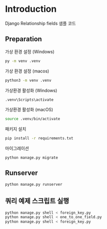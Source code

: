 # Introduction

Django Relationship fields 샘플 코드

## Preparation

가상 환경 설정 (Windows)

```cmd
py -m venv .venv
```

가상 환경 설정 (macos)

```zsh
python3 -m venv .venv
```

가상환경 활성화 (Windows)

```cmd
.venv\Scripts\activate
```

가상환경 활성화 (macOS)

```zsh
source .venv/bin/activate
```

패키지 설치

```zsh
pip install -r requirements.txt
```

마이그레이션

```zsh
python manage.py migrate
```

## Runserver

```zsh
python manage.py runserver
```

## 쿼리 예제 스크립트 실행

```zsh
python manage.py shell < foreign_key.py
python manage.py shell < one_to_one_field.py
python manage.py shell < foreign_key.py
```
